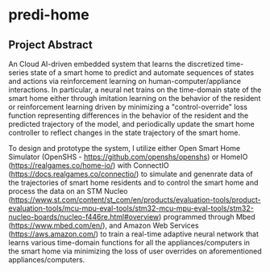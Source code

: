 # predi-home

## Project Abstract

An Cloud AI-driven embedded system that learns the discretized time-series state of a smart home to predict and automate sequences of states and actions via reinforcement learning on human-computer/appliance interactions. In particular, a neural net trains on the time-domain state of the smart home either through imitation learning on the behavior of the resident or reinforcement learning driven by minimizing a "control-override" loss function representing differences in the behavior of the resident and the predicted trajectory of the model, and periodically update the smart home controller to reflect changes in the state trajectory of the smart home.

To design and prototype the system, I utilize either Open Smart Home Simulator (OpenSHS - https://github.com/openshs/openshs) or HomeIO (https://realgames.co/home-io/) with ConnectIO (https://docs.realgames.co/connectio/) to simulate and genenrate data of the trajectories of smart home residents and to control the smart home and process the data on an STM Nucleo (https://www.st.com/content/st_com/en/products/evaluation-tools/product-evaluation-tools/mcu-mpu-eval-tools/stm32-mcu-mpu-eval-tools/stm32-nucleo-boards/nucleo-f446re.html#overview) programmed through Mbed (https://www.mbed.com/en/), and Amazon Web Services (https://aws.amazon.com/) to train a real-time adaptive neural network that learns various time-domain functions for all the appliances/computers in the smart home via minimizing the loss of user overrides on aforementioned appliances/computers.

